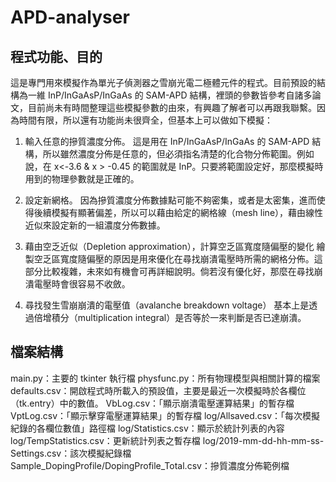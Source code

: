# APD-analyser
## 程式功能、目的
這是專門用來模擬作為單光子偵測器之雪崩光電二極體元件的程式。目前預設的結構為一維 InP/InGaAsP/InGaAs 的 SAM-APD 結構，裡頭的參數皆參考自諸多論文，目前尚未有時間整理這些模擬參數的由來，有興趣了解者可以再跟我聯繫。因為時間有限，所以還有功能尚未很齊全，但基本上可以做如下模擬：

1. 輸入任意的摻質濃度分佈。
這是用在 InP/InGaAsP/InGaAs 的 SAM-APD 結構，所以雖然濃度分佈是任意的，但必須指名清楚的化合物分佈範圍。例如說，在 x<-3.6 & x > -0.45 的範圍就是 InP。只要將範圍設定好，那麼模擬時用到的物理參數就是正確的。

2. 設定新網格。
因為摻質濃度分佈數據點可能不夠密集，或者是太密集，進而使得後續模擬有顯著偏差，所以可以藉由給定的網格線（mesh line），藉由線性近似來設定新的一組濃度分佈數據。

3. 藉由空乏近似（Depletion approximation），計算空乏區寬度隨偏壓的變化
繪製空乏區寬度隨偏壓的原因是用來優化在尋找崩潰電壓時所需的網格分佈。這部分比較複雜，未來如有機會可再詳細說明。倘若沒有優化好，那麼在尋找崩潰電壓時會很容易不收斂。

4. 尋找發生雪崩崩潰的電壓值（avalanche breakdown voltage）
基本上是透過倍增積分（multiplication integral）是否等於一來判斷是否已達崩潰。

## 檔案結構
main.py：主要的 tkinter 執行檔
physfunc.py：所有物理模型與相關計算的檔案
defaults.csv：開啟程式時所載入的預設值，主要是最近一次模擬時於各欄位（tk.entry）中的數值。
VbLog.csv：「顯示崩潰電壓運算結果」的暫存檔
VptLog.csv：「顯示擊穿電壓運算結果」的暫存檔
log/Allsaved.csv：「每次模擬紀錄的各欄位數值」路徑檔
log/Statistics.csv：顯示於統計列表的內容
log/TempStatistics.csv：更新統計列表之暫存檔
log/2019-mm-dd-hh-mm-ss-Settings.csv：該次模擬紀錄檔
Sample_DopingProfile/DopingProfile_Total.csv：摻質濃度分佈範例檔
